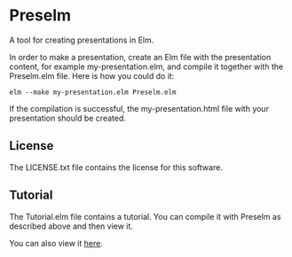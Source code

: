 # Preselm

A tool for creating presentations in Elm.

In order to make a presentation, create an Elm file with the
presentation content, for example my-presentation.elm, and compile it
together with the Preselm.elm file. Here is how you could do it:

    elm --make my-presentation.elm Preselm.elm

If the compilation is successful, the my-presentation.html file with
your presentation should be created.

## License

The LICENSE.txt file contains the license for this software.

## Tutorial

The Tutorial.elm file contains a tutorial. You can compile it with
Preselm as described above and then view it.

You can also view it [here](http://www.grzegorzbalcerek.net/preselm/Tutorial.html).

